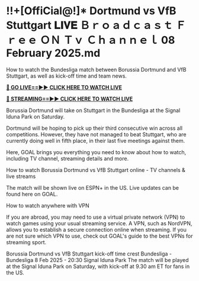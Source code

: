 # !!+[OffiCial@!]* Dortmund vs VfB Stuttgart 𝐋𝐈𝐕𝐄 Ｂｒｏａｄｃａｓｔ Ｆｒｅｅ ＯＮ Ｔｖ Ｃｈａｎｎｅｌ 08 February 2025.md

How to watch the Bundesliga match between Borussia Dortmund and VfB Stuttgart, as well as kick-off time and team news.

**[🔴 GO LIVE==►► CLICK HERE TO WATCH LIVE](https://ufc312fast.blogspot.com/2025/02/all-soccer-free-hd.html)**

**[🔴 STREAMING==►► CLICK HERE TO WATCH LIVE](https://ufc312fast.blogspot.com/2025/02/all-soccer-free-hd.html)**

Borussia Dortmund will take on Stuttgart in the Bundesliga at the Signal Iduna Park on Saturday.

Dortmund will be hoping to pick up their third consecutive win across all competitions. However, they have not managed to beat Stuttgart, who are currently doing well in fifth place, in their last five meetings against them.

Here, GOAL brings you everything you need to know about how to watch, including TV channel, streaming details and more.

How to watch Borussia Dortmund vs VfB Stuttgart online - TV channels & live streams


The match will be shown live on ESPN+ in the US. Live updates can be found here on GOAL.

How to watch anywhere with VPN

If you are abroad, you may need to use a virtual private network (VPN) to watch games using your usual streaming service. A VPN, such as NordVPN, allows you to establish a secure connection online when streaming. If you are not sure which VPN to use, check out GOAL's guide to the best VPNs for streaming sport.


Borussia Dortmund vs VfB Stuttgart kick-off time
crest
Bundesliga - Bundesliga
8 Feb 2025 - 20:30
Signal Iduna Park
The match will be played at the Signal Iduna Park on Saturday, with kick-off at 9.30 am ET for fans in the US.
